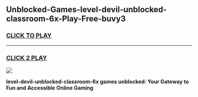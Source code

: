 
## Unblocked-Games-level-devil-unblocked-classroom-6x-Play-Free-buvy3
<h3>
<a href="https://premium76.site?title=level-devil-unblocked-classroom-6x&ref=10A">CLICK TO PLAY</a></h3>
<hr>

<h3>
<a href="https://premium76.site?title=level-devil-unblocked-classroom-6x&ref=10A">CLICK 2 PLAY</a>
  
</h3>

<a href="https://premium76.site?title=level-devil-unblocked-classroom-6x&ref=10A"><img src="https://clearcache.store/games.png"></a>


**level-devil-unblocked-classroom-6x games unblocked: Your Gateway to Fun and Accessible Online Gaming**
